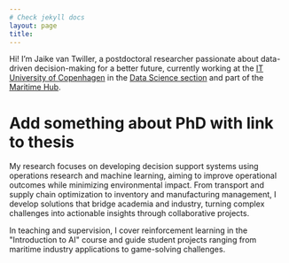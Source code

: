 ```yaml
---
# Check jekyll docs
layout: page
title: 
---
```


Hi! I’m Jaike van Twiller, a postdoctoral researcher passionate about data-driven decision-making for a better future, currently working at the [IT University of Copenhagen](https://en.itu.dk/) in the [Data Science section](https://en.itu.dk/Research/Research-Sections/Data-Science) and part of the [Maritime Hub](https://mhub.itu.dk/).

# Add something about PhD with link to thesis

My research focuses on developing decision support systems using operations research and machine learning, aiming to improve operational outcomes while minimizing environmental impact. From transport and supply chain optimization to inventory and manufacturing management, I develop solutions that bridge academia and industry, turning complex challenges into actionable insights through collaborative projects.

In teaching and supervision, I cover reinforcement learning in the "Introduction to AI" course and guide student projects ranging from maritime industry applications to game-solving challenges.
